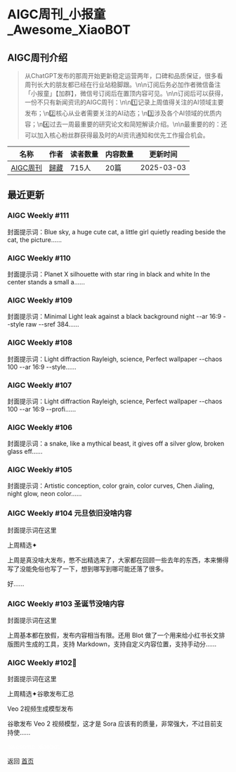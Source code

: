 # AIGC周刊_小报童_Awesome_XiaoBOT

## AIGC周刊介绍
> 从ChatGPT发布的那周开始更新稳定运营两年，口碑和品质保证，很多看周刊长大的朋友都已经在行业站稳脚跟。\n\n订阅后务必加作者微信备注「小报童」【加群】，微信号订阅后在置顶内容可见。\n\n订阅后可以获得，一份不只有新闻资讯的AIGC周刊：\n\n1️⃣记录上周值得关注的AI领域主要发布；\n2️⃣核心从业者需要关注的AI动态；\n3️⃣涉及各个AI领域的优质内容；\n4️⃣过去一周最重要的研究论文和简短解读介绍。\n\n最重要的的：还可以加入核心粉丝群获得最及时的AI资讯通知和优先工作撮合机会。  
  


|名称|作者|读者数量|内容数量|更新时间|
|---|---|---|---|---|
|[AIGC周刊](https://xiaobot.net/p/guizangNews?refer=0b133df9-27dc-423b-8101-639049001c13)|[歸藏](https://x.com/op7418)|715人|20篇|2025-03-03|

## 最近更新
### AIGC Weekly #111

封面提示词：Blue sky, a huge cute cat, a little girl quietly reading beside the cat,
the picture......

### AIGC Weekly #110

封面提示词：Planet X silhouette with star ring in black and white In the center
stands a small a......

### AIGC Weekly #109

封面提示词：Minimal Light leak against a black background night --ar 16:9 --style
raw --sref 384......

### AIGC Weekly #108

封面提示词：Light diffraction Rayleigh, science, Perfect wallpaper --chaos 100 --ar
16:9 --style......

### AIGC Weekly #107

封面提示词：Light diffraction Rayleigh, science, Perfect wallpaper --chaos 100 --ar
16:9 --profi......

### AIGC Weekly #106

封面提示词：a snake, like a mythical beast, it gives off a silver glow, broken glass
eff......

### AIGC Weekly #105

封面提示词：Artistic conception, color grain, color curves, Chen Jialing, night
glow, neon color......

### AIGC Weekly #104 元旦依旧没啥内容

封面提示词在这里

上周精选✦

上周是真没啥大发布，憋不出精选来了，大家都在回顾一些去年的东西，本来懒得写了没能免俗也写了一下，想到哪写到哪可能还落了很多。

好......

### AIGC Weekly #103 圣诞节没啥内容

封面提示词在这里

上周基本都在放假，发布内容相当有限。还用 Blot 做了一个用来给小红书长文排版图片生成的工具，支持
Markdown，支持自定义内容位置，支持手动分......

### AIGC Weekly #102🎄

封面提示词在这里

上周精选✦谷歌发布汇总

Veo 2视频生成模型发布

谷歌发布 Veo 2 视频模型，这才是 Sora 应该有的质量，非常强大，不过目前支持使......


<a href="https://github.com/Reno9527/awesome-xiaobot" style="color: white; text-decoration: none;">awesome-xiaobot</a>

返回 [首页](../README.md)
